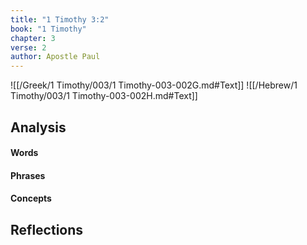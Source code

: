 ```yaml
---
title: "1 Timothy 3:2"
book: "1 Timothy"
chapter: 3
verse: 2
author: Apostle Paul
---
```

![[/Greek/1 Timothy/003/1 Timothy-003-002G.md#Text]]
![[/Hebrew/1 Timothy/003/1 Timothy-003-002H.md#Text]]

## Analysis

#### Words

#### Phrases

#### Concepts

## Reflections
